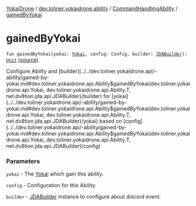 [YokaiDrone](../../index.md) / [dev.toliner.yokaidrone.ability](../index.md) / [CommandHandlingAbility](index.md) / [gainedByYokai](./gained-by-yokai.md)

# gainedByYokai

`fun gainedByYokai(yokai: `[`Yokai`](../../dev.toliner.yokaidrone.api/-yokai/index.md)`, config: Config, builder: `[`JDABuilder`](https://ci.dv8tion.net/job/JDA/javadoc/net/dv8tion/jda/api/JDABuilder.html)`): `[`Unit`](https://kotlinlang.org/api/latest/jvm/stdlib/kotlin/-unit/index.html) [(source)](https://github.com/toliner/YokaiDrone/tree/master/src/main/kotlin/dev/toliner/yokaidrone/ability/CommandHandlingAbility.kt#L35)

Configure Ability and [builder](../../dev.toliner.yokaidrone.api/-ability/gained-by-yokai.md#dev.toliner.yokaidrone.api.Ability$gainedByYokai(dev.toliner.yokaidrone.api.Yokai, dev.toliner.yokaidrone.api.Ability.T, net.dv8tion.jda.api.JDABuilder)/builder) for [yokai](../../dev.toliner.yokaidrone.api/-ability/gained-by-yokai.md#dev.toliner.yokaidrone.api.Ability$gainedByYokai(dev.toliner.yokaidrone.api.Yokai, dev.toliner.yokaidrone.api.Ability.T, net.dv8tion.jda.api.JDABuilder)/yokai) based on [config](../../dev.toliner.yokaidrone.api/-ability/gained-by-yokai.md#dev.toliner.yokaidrone.api.Ability$gainedByYokai(dev.toliner.yokaidrone.api.Yokai, dev.toliner.yokaidrone.api.Ability.T, net.dv8tion.jda.api.JDABuilder)/config)

### Parameters

`yokai` - The [Yokai](../../dev.toliner.yokaidrone.api/-yokai/index.md) which gain this ability.

`config` - Configuration for this Ability.

`builder` - [JDABuilder](https://ci.dv8tion.net/job/JDA/javadoc/net/dv8tion/jda/api/JDABuilder.html) instance to configure about discord event.